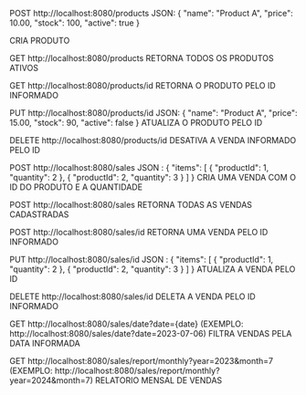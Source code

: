 POST http://localhost:8080/products
JSON: 	{
		"name": "Product A",
		"price": 10.00,
		"stock": 100,
		"active": true
	}

CRIA PRODUTO



GET http://localhost:8080/products
RETORNA TODOS OS PRODUTOS ATIVOS



GET http://localhost:8080/products/id
RETORNA O PRODUTO PELO ID INFORMADO



PUT http://localhost:8080/products/id
JSON: 	{
		"name": "Product A",
		"price": 15.00,
		"stock": 90,
		"active": false
	}
ATUALIZA O PRODUTO PELO ID



DELETE http://localhost:8080/products/id
DESATIVA A VENDA INFORMADO PELO ID



POST http://localhost:8080/sales
    JSON : 	{
                "items": [
                    {
                            "productId": 1,
                            "quantity": 2
                    },
                    {
                            "productId": 2,
                            "quantity": 3
                    }
                ]
        }
CRIA UMA VENDA COM O ID DO PRODUTO E A QUANTIDADE



POST http://localhost:8080/sales
RETORNA TODAS AS VENDAS CADASTRADAS



POST http://localhost:8080/sales/id
RETORNA UMA VENDA PELO ID INFORMADO



PUT http://localhost:8080/sales/id
JSON : 	{
    		"items": [
        		{
            			"productId": 1,
            			"quantity": 2
        		},
        		{
            			"productId": 2,
            			"quantity": 3
        		}
    		]
	}
ATUALIZA A VENDA PELO ID



DELETE http://localhost:8080/sales/id
DELETA A VENDA PELO ID INFORMADO



GET http://localhost:8080/sales/date?date={date} (EXEMPLO: http://localhost:8080/sales/date?date=2023-07-06)
FILTRA VENDAS PELA DATA INFORMADA



GET http://localhost:8080/sales/report/monthly?year=2023&month=7 (EXEMPLO: http://localhost:8080/sales/report/monthly?year=2024&month=7)
RELATORIO MENSAL DE VENDAS
